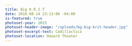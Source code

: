 ```yaml
---
title: Big K.R.I.T
date: 2016-08-14 23:13:00 -04:00
is-featured: true
photoset-year: 2015
photoset-header-image: "/uploads/bg-big-krit-header.jpg"
photoset-excerpt-text: Cadillactica
photoset-location: Howard Theater
---
```



